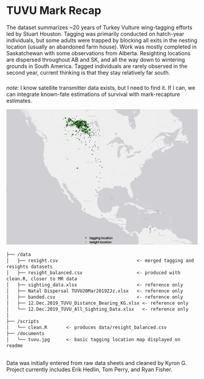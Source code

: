 # TUVU Mark Recap

The dataset summarizes ~20 years of Turkey Vulture wing-tagging efforts led by Stuart Houston. Tagging was primarily conducted on hatch-year individuals, but some adults were trapped by blocking all exits in the nesting location (usually an abandoned farm house). Work was mostly completed in Saskatchewan with some observations from Alberta. Resighting locations are dispersed throughout AB and SK, and all the way down to wintering grounds in South America. Tagged individuals are rarely observed in the second year, current thinking is that they stay relatively far south. 

### 
*note:* I know satellite transmitter data exists, but I need to find it. If I can, we can integrate known-fate estimations of survival with mark-recapture estimates.

<p float="center">
  <img src="documents/tuvu.jpg" width="900" />
</p>



```
├── /data
│   ├── resight.csv                             <- merged tagging and resights datasets
│   ├── resight_balanced.csv                    <- produced with clean.R, closer to MR data
│   ├── sighting_data.xlsx                      <- reference only 
│   ├── Natal Dispersal TUVU20Mar2019ZJz.xlsx   <- reference only        
│   ├── banded.csv                              <- reference only 
│   ├── 12.Dec.2019_TUVU_Distance_Bearing_KG.xlsx <- reference only           
│   └── 12.Dec.2019_TUVU_All_Sighting_Data.xlsx   <- reference only           
│
├── /scripts 				
│   └── clean.R       <- produces data/resight_balanced.csv
├── /documents 				
│   └── tuvu.jpg      <- basic tagging location map displayed on readme


```


Data was initially entered from raw data sheets and cleaned by Kyron G. Project currently includes Erik Hedlin, Tom Perry, and Ryan Fisher.
